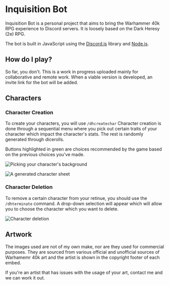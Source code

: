 # Inquisition Bot

Inquisition Bot is a personal project that aims to bring the Warhammer 40k RPG experience to Discord servers. It is loosely based on the Dark Heresy (2e) RPG.

The bot is built in JavaScript using the [Discord.js](https://discord.js.org/) library and [Node.js](https://nodejs.org/en).

## How do I play?

So far, you don't. This is a work in progress uploaded mainly for collaborative and remote work. When a viable version is developed, an invite link for the bot will be added.

## Characters

### Character Creation

To create your characters, you will use `/dhcreatechar` Character creation is done through a sequential menu where you pick out certain traits of your character which impact the character's stats. The rest is randomly generated through dicerolls. 

Buttons highlighted in green are choices recommended by the game based on the previous choices you've made.

![Picking your character's background](https://github.com/S-Ptr/inquisition-bot/assets/30656007/2c5a0a51-2ed1-4efd-9620-1ae231b689e7)

![A generated character sheet](https://github.com/S-Ptr/inquisition-bot/assets/30656007/fd8ac666-af3b-4e91-a6aa-7a678f62c403)

### Character Deletion

To remove a certain character from your retinue, you should use the `/dhterminate` command. A drop-down selection will appear which will allow you to choose the character which you want to delete.

![Character deletion](https://github.com/S-Ptr/inquisition-bot/assets/30656007/dee903ea-e4f5-4865-9800-65ce2761a53e)

## Artwork

The images used are not of my own make, nor are they used for commercial purposes. They are sourced from various official and unofficial sources of Warhamemr 40k art and the artist is shown in the copyright footer of each embed. 

If you're an artist that has issues with the usage of your art, contact me and we can work it out.






